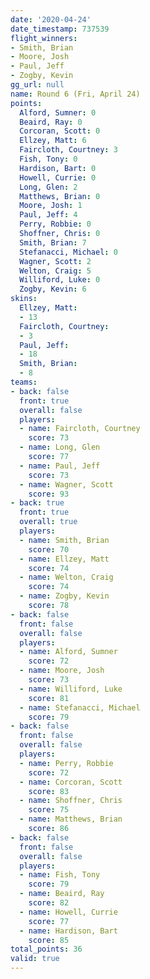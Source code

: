 ```yaml
---
date: '2020-04-24'
date_timestamp: 737539
flight_winners:
- Smith, Brian
- Moore, Josh
- Paul, Jeff
- Zogby, Kevin
gg_url: null
name: Round 6 (Fri, April 24)
points:
  Alford, Sumner: 0
  Beaird, Ray: 0
  Corcoran, Scott: 0
  Ellzey, Matt: 6
  Faircloth, Courtney: 3
  Fish, Tony: 0
  Hardison, Bart: 0
  Howell, Currie: 0
  Long, Glen: 2
  Matthews, Brian: 0
  Moore, Josh: 1
  Paul, Jeff: 4
  Perry, Robbie: 0
  Shoffner, Chris: 0
  Smith, Brian: 7
  Stefanacci, Michael: 0
  Wagner, Scott: 2
  Welton, Craig: 5
  Williford, Luke: 0
  Zogby, Kevin: 6
skins:
  Ellzey, Matt:
  - 13
  Faircloth, Courtney:
  - 3
  Paul, Jeff:
  - 18
  Smith, Brian:
  - 8
teams:
- back: false
  front: true
  overall: false
  players:
  - name: Faircloth, Courtney
    score: 73
  - name: Long, Glen
    score: 77
  - name: Paul, Jeff
    score: 73
  - name: Wagner, Scott
    score: 93
- back: true
  front: true
  overall: true
  players:
  - name: Smith, Brian
    score: 70
  - name: Ellzey, Matt
    score: 74
  - name: Welton, Craig
    score: 74
  - name: Zogby, Kevin
    score: 78
- back: false
  front: false
  overall: false
  players:
  - name: Alford, Sumner
    score: 72
  - name: Moore, Josh
    score: 73
  - name: Williford, Luke
    score: 81
  - name: Stefanacci, Michael
    score: 79
- back: false
  front: false
  overall: false
  players:
  - name: Perry, Robbie
    score: 72
  - name: Corcoran, Scott
    score: 83
  - name: Shoffner, Chris
    score: 75
  - name: Matthews, Brian
    score: 86
- back: false
  front: false
  overall: false
  players:
  - name: Fish, Tony
    score: 79
  - name: Beaird, Ray
    score: 82
  - name: Howell, Currie
    score: 77
  - name: Hardison, Bart
    score: 85
total_points: 36
valid: true
---
```

